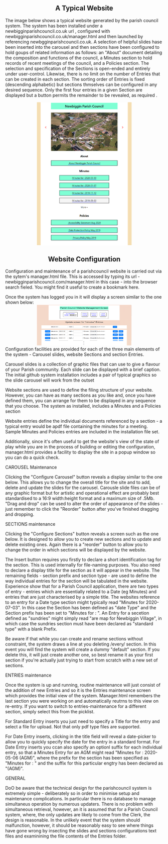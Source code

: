 
<h2 style = "text-align: center;">A Typical Website</h2>
<p>The image below shows a typical website generated by the parish council system. The system has been installed under a newbigginparishcouncil.co.uk url , configured with newbigginparishcouncil.co.uk/manager.html and then launched by referencing newbgginparishcouncil.co.uk.  A selection of helpful slides hase been inserted into the carousel and then sections have been configured to hold goups of related information as follows: an "About" document detailing the composition and functions of the council, a Minutes section to hold records of recent meetings of the council, and a Policies section.  The selection and specification of the Sections is open-ended and entirely under user-control.  Likewise, there is no limit on the number of Entries that can be created in each section. The sorting order of Entries is fixed (descending alphabetic) but sections thmselves can be configured in any desired sequence. Only the first four entries in a given Section are displayed but a button permits the remainder to be revealed, as required .</p>
<div  style="width: 60%; margin-left: auto; margin-right: auto; text-align: center;">
<img src="screens/screen1.png"> 
</div>
    <h2 style = "text-align: center;">Website Configuration</h2>
<p>Configuration and maintenance of a parishcouncil website is carried out via the sytem's manager.html file. This is accessed by typing its url -  newbigginparishcouncil.com/manager.html in this case - into the browser search fieled. You might find it useful to create a bookmark here.
</p>
Once the system has logged you in it will display a screen similar to the one shown below:
<div  style="width: 60%; margin-left: auto; margin-right: auto; text-align: center;">
<img src="screens/screen2.png"> 
</div>
Configuration facilities are provided for each of the three main elements of the system  - Carousel slides, website Sections and section Entries. 

Carousel slides is a collection of graphic files that can use to give a flavour of your Parish community. Each slide can be displayed with a brief caption. The initial github system installation includes a pair of typical graphics so the slide carousel will work from the outset

Website sections are used to define the filing structure of your website. However, you can have as many sections as you like and, once you have defined them, you can arrange for them to be displayed in any sequence that you choose. The system as installed, includes a Minutes and a Policies section

Website entries define the individual documents referenced by a section - a typical entry would be apdf file containing the minutes for a meeting. Sample Minutes and Policies entries are included in the installation file set.

Additionally, since it's often useful to get the website's view of the state of play while you are in the process of building or editing the configuration, manager.html provides a facility to display the site in a popup window so you can do a quick check. 

CAROUSEL Maintenance

Clicking the "Configure Carousel" button reveals a display similar to the one below. This allows yu to change the overall title for the site and to add, delete and update the slides for the carousel. Carousle slide files can be of any graphic format but for artistic and operational effect are probably best standardised to a 16:9 width:height format and a maximum size of .5Mb. "Drag and drop" can be used to alter the order of appearance of the slides - just remember to click the "Reorder" button after you've finished dragging and dropping.

SECTIONS maintenance

Clicking the "Configure Sections" button reveals a screen such as the one below. It is designed to allow you to create new sections and to update and delete existing ones. Again there is a "reorder" button to allow you to change the order in which sections will be displayed by the website. 

The Insert button requires you firstly to declare a short identification tag for the section. This is used internally for file-naming purposes. You also need to declare a display title for the section as it will appear in the website. The remaining fields - section prefix and section type - are used to define the way individual entries for the section will be tabulated in the website. Experience show that for a Parish Council application, there are two types of entry - entries which are essentially related to a Date (eg Minutes) and entries that are just characterised by a simple title. The websites reference to an entry for a Date type section might typically read "Minutes for 2020-07-03". In this case the Section has been defined as "date Type" and the Section prefix has been set to "Minutes for : ". An Entry for a secetion defined as "sundries" might simply read "are map for Newbiggin Village", in which case the sundries section must have been declared as "standard type" with a blank Prefix.

Be aware if that while you can create and rename sections without constraint, the system draws a line at you deleting /every/ section. In this event you will find the system will create a dummy "default" section. If you delete this, it will just create another one, so best rename it as your first section if you're actually just trying to start from scratch with a new set of sections.

ENTRIES maintenance

Once the system is up and running, routine maintenance will just consist of the addition of new Entries and so it is the Entries maintenance screen which provides the initial view of the system. Manager.html remembers the last section you were working on and automatically reutrns to this view on re-entry. If you want to switch to entries-maintenance for a different section, simply select this from the picklist.

For Standard Entry inserts you just need to specify a Title for the entry and select a file for upload. Not that only pdf type files are supported.

For Date Entry inserts, clicking in the title field will reveal a date-picker to allow you to quickly specify the date for the entry in a standard format. For Date Entry inserts you ccan also specify an optionl suffix for each individual entry, so that a Minutes Entry for an AGM might read "Minutes for : 2020-05-06 (AGM)", where the prefix for the section has been specified as "Minutes for : " and the suffix for this particular engtry has been declared as "(AGM)".

GENERAL

DoO be aware that the technical design for the parishcouncil system is extremely simple - deliberately so in order to minimise setup and maintenance complications. In particular there is no database to manage simultaneus operation by numerous updaters. There is no problem with simultaneous retrieval, however, an it is assumed that for a Parish Council system, where, the only updates are likely to come from the Clerk, the design is reasonable. In the unlikely event that the system should malfunction, however, it should be reasonably easy to see where things have gone wrong by insecting the slides and sections configurations text files and examinining the file contents of the Entries folder.


